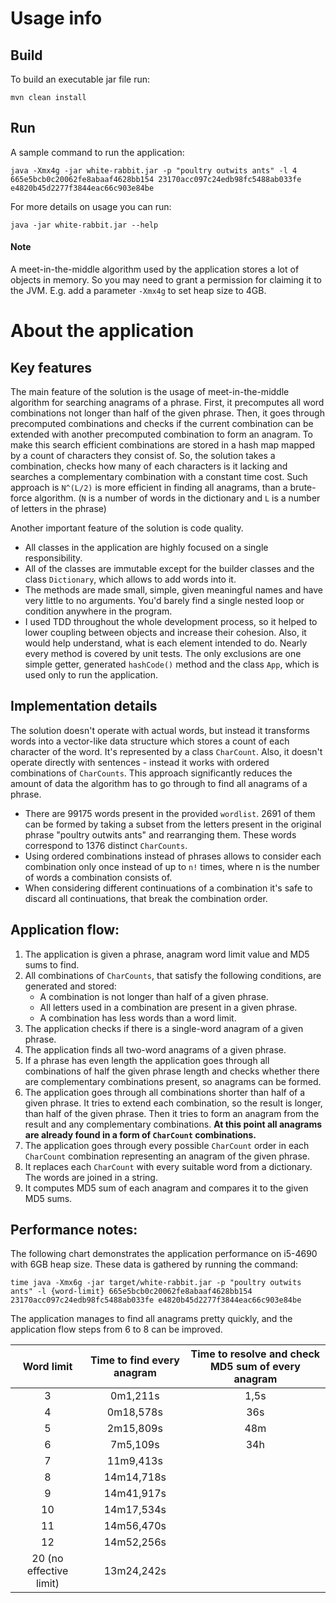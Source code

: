 # Usage info
## Build
To build an executable jar file run:
```
mvn clean install
```
## Run
A sample command to run the application:
```
java -Xmx4g -jar white-rabbit.jar -p "poultry outwits ants" -l 4 665e5bcb0c20062fe8abaaf4628bb154 23170acc097c24edb98fc5488ab033fe e4820b45d2277f3844eac66c903e84be
```
For more details on usage you can run:
```
java -jar white-rabbit.jar --help
```
#### Note
A meet-in-the-middle algorithm used by the application stores a lot of objects in memory. So you may need to grant a permission for claiming it to the JVM. 
E.g. add a parameter `-Xmx4g` to set heap size to 4GB.
# About the application
## Key features
The main feature of the solution is the usage of meet-in-the-middle algorithm for searching anagrams of a phrase. First, it precomputes all word combinations not longer than half of the given phrase. Then, it goes through precomputed combinations and checks if the current combination can be extended with another precomputed combination to form an anagram. To make this search efficient combinations are stored in a hash map mapped by a count of characters they consist of. So, the solution takes a combination, checks how many of each characters is it lacking and searches a complementary combination with a constant time cost.
Such approach is `N^(L/2)` is more efficient in finding all anagrams, than a brute-force algorithm. (`N` is a number of words in the dictionary and `L` is a number of letters in the phrase)

Another important feature of the solution is code quality.
* All classes in the application are highly focused on a single responsibility.
* All of the classes are immutable except for the builder classes and the class `Dictionary`, which allows to add words into it.
* The methods are made small, simple, given meaningful names and have very little to no arguments. You'd barely find a single nested loop or condition anywhere in the program.
* I used TDD throughout the whole development process, so it helped to lower coupling between objects and increase their cohesion. Also, it would help understand, what is each element intended to do. Nearly every method is covered by unit tests. The only exclusions are one simple getter, generated `hashCode()` method and the class `App`, which is used only to run the application.

## Implementation details
The solution doesn't operate with actual words, but instead it transforms words into a vector-like data structure which stores a count of each character of the word. It's represented by a class `CharCount`. Also, it doesn't operate directly with sentences - instead it works with ordered combinations of `CharCounts`. This approach significantly reduces the amount of data the algorithm has to go through to find all anagrams of a phrase.
* There are 99175 words present in the provided `wordlist`. 2691 of them can be formed by taking a subset from the letters present in the original phrase "poultry outwits ants" and rearranging them. These words correspond to 1376 distinct `CharCounts`.
* Using ordered combinations instead of phrases allows to consider each combination only once instead of up to `n!` times, where n is the number of words a combination consists of.
* When considering different continuations of a combination it's safe to discard all continuations, that break the combination order.

## Application flow:
1) The application is given a phrase, anagram word limit value and MD5 sums to find.
2) All combinations of `CharCounts`, that satisfy the following conditions, are generated and stored: 
   * A combination is not longer than half of a given phrase.
   * All letters used in a combination are present in a given phrase.
   * A combination has less words than a word limit.
3) The application checks if there is a single-word anagram of a given phrase.
4) The application finds all two-word anagrams of a given phrase.
5) If a phrase has even length the application goes through all combinations of half the given phrase length and checks whether there are complementary combinations present, so anagrams can be formed.
6) The application goes through all combinations shorter than half of a given phrase. It tries to extend each combination, so the result is longer, than half of the given phrase. Then it tries to form an anagram from the result and any complementary combinations. 
**At this point all anagrams are already found in a form of `CharCount` combinations.**
7) The application goes through every possible `CharCount` order in each `CharCount` combination representing an anagram of the given phrase.
8) It replaces each `CharCount` with every suitable word from a dictionary. The words are joined in a string.
9) It computes MD5 sum of each anagram and compares it to the given MD5 sums.

## Performance notes:
The following chart demonstrates the application performance on i5-4690 with 6GB heap size.
These data is gathered by running the command:
```
time java -Xmx6g -jar target/white-rabbit.jar -p "poultry outwits ants" -l {word-limit} 665e5bcb0c20062fe8abaaf4628bb154 23170acc097c24edb98fc5488ab033fe e4820b45d2277f3844eac66c903e84be
```
The application manages to find all anagrams pretty quickly, and the application flow steps from 6 to 8 can be improved.

| Word limit | Time to find every anagram | Time to resolve and check MD5 sum of every anagram | 
| :--------: | :------------------------: | :------------------------------------------------: |
|3|0m1,211s|1,5s|
|4|0m18,578s|36s|
|5|2m15,809s|48m|
|6|7m5,109s|34h|
|7|11m9,413s||
|8|14m14,718s||
|9|14m41,917s||
|10|14m17,534s||
|11|14m56,470s||
|12|14m52,256s||
|20 (no effective limit)|13m24,242s||
